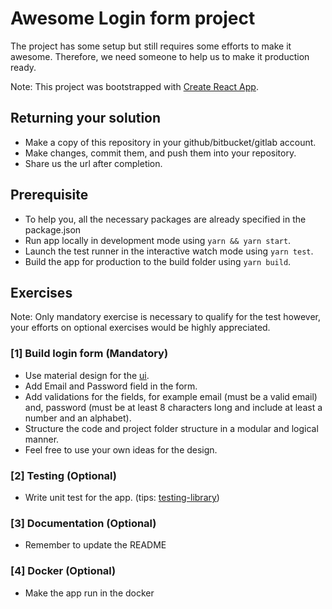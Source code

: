 # Awesome Login form project

The project has some setup but still requires some efforts to make it awesome. Therefore, we need someone to help us to make it production ready.

Note: This project was bootstrapped with [Create React App](https://github.com/facebook/create-react-app).

## Returning your solution

- Make a copy of this repository in your github/bitbucket/gitlab account.
- Make changes, commit them, and push them into your repository.
- Share us the url after completion.

## Prerequisite

- To help you, all the necessary packages are already specified in the package.json
- Run app locally in development mode using `yarn && yarn start`.
- Launch the test runner in the interactive watch mode using `yarn test`.
- Build the app for production to the build folder using `yarn build`.

## Exercises

Note: Only mandatory exercise is necessary to qualify for the test however, your efforts on optional exercises would be highly appreciated.

### [1] Build login form (Mandatory)

- Use material design for the [ui](https://material-ui.com/).
- Add Email and Password field in the form.
- Add validations for the fields, for example email (must be a valid email) and, password (must be at least 8 characters long and include at least a number and an alphabet).
- Structure the code and project folder structure in a modular and logical manner.
- Feel free to use your own ideas for the design.

### [2] Testing (Optional)

- Write unit test for the app. (tips: [testing-library](https://testing-library.com/))

### [3] Documentation (Optional)

- Remember to update the README

### [4] Docker (Optional)

- Make the app run in the docker
